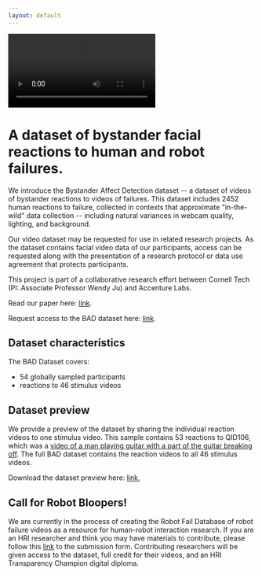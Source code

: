 ```yaml
---
layout: default
---
```

<video src="https://bad-dataset.tech.cornell.edu/assets/video/merge3.mp4" controls="autoplay" style="max-width: 500px;">
</video>



# A dataset of bystander facial reactions to human and robot failures.

We introduce the Bystander Affect Detection dataset -- a dataset of videos of bystander reactions to videos of failures. This dataset includes 2452 human reactions to failure, collected in contexts that approximate "in-the-wild" data collection -- including natural variances in webcam quality, lighting, and background.

Our video dataset may be requested for use in related research projects. As the dataset contains facial video data of our participants, access can be requested along with the presentation of a research protocol or data use agreement that protects participants.  

This project is part of a collaborative research effort between Cornell Tech (PI: Associate Professor Wendy Ju) and Accenture Labs.

Read our paper here: [link](https://arxiv.org/abs/2303.04835).

Request access to the BAD dataset here: [link](https://forms.gle/2h7ZZmeh6vv9w4kb6).

## Dataset characteristics 

The BAD Dataset covers:
* 54 globally sampled participants 
* reactions to 46 stimulus videos 

## Dataset preview

We provide a preview of the dataset by sharing the individual reaction videos to one stimulus video. This sample contains 53 reactions to QID106, which was a [video of a man playing guitar with a part of the guitar breaking off](https://www.jukinmedia.com/licensing/view/922314). The full BAD dataset contains the reaction videos to all 46 stimulus videos.

Download the dataset preview here: [link.](https://bad-dataset.tech.cornell.edu/assets/video/BADdataset_sample_QID106.zip)

## Call for Robot Bloopers!

We are currently in the process of creating the Robot Fail Database of robot failure videos as a resource for human-robot interaction research. If you are an HRI researcher and think you may have materials to contribute, please follow this [link](https://forms.gle/iEP3FXBLiTYyiso39) to the submission form. Contributing researchers will be given access to the dataset, full credit for their videos, and an HRI Transparency Champion digital diploma.


